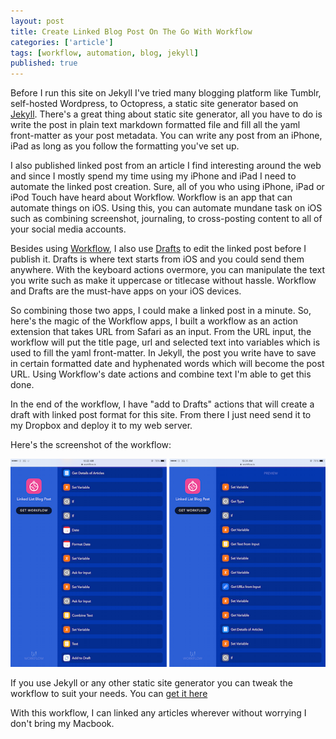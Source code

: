 ```yaml
---
layout: post
title: Create Linked Blog Post On The Go With Workflow
categories: ['article']
tags: [workflow, automation, blog, jekyll]
published: true
---
```


Before I run this site on Jekyll I've tried many blogging platform like Tumblr, self-hosted Wordpress, to Octopress, a static site generator based on [Jekyll](http://jekyllrb.com/). There's a great thing about static site generator, all you have to do is write the post in plain text markdown formatted file and fill all the yaml front-matter as your post metadata. You can write any post from an iPhone, iPad as long as you follow the formatting you've set up. 

I also published linked post from an article I find interesting around the web and since I mostly spend my time using my iPhone and iPad I need to automate the linked post creation. Sure, all of you who using iPhone, iPad or iPod Touch have heard about Workflow. Workflow is an app that can automate things on iOS. Using this, you can automate mundane task on iOS such as combining screenshot, journaling, to cross-posting content to all of your social media accounts. 

Besides using [Workflow](https://itunes.apple.com/id/app/workflow-powerful-automation/id915249334?mt=8&uo=4&at=1010lDx&ct=aditya), I also use [Drafts](https://itunes.apple.com/id/app/drafts-4-quickly-capture-notes/id905337691?mt=8&uo=4&at=1010lDx&ct=trl) to edit the linked post before I publish it. Drafts is where text starts from iOS and you could send them anywhere. With the keyboard actions overmore, you can manipulate the text you write such as make it uppercase or titlecase without hassle. Workflow and Drafts are the must-have apps on your iOS devices.

So combining those two apps, I could make a linked post in a minute. So, here's the magic of the Workflow apps, I built a workflow as an action extension that takes URL from Safari as an input. From the URL input, the workflow will put the title page, url and selected text into variables which is used to fill the yaml front-matter. In Jekyll, the post you write have to save in certain formatted date and hyphenated words which will become the post URL. Using Workflow's date actions and combine text I'm able to get this done. 

In the end of the workflow, I have "add to Drafts" actions that will create a draft with linked post format for this site. From there I just need send it to my Dropbox and deploy it to my web server. 

Here's the screenshot of the workflow:

![Linked Post Workflow](/images/linked-post-workflow.png)

If you use Jekyll or any other static site generator you can tweak the workflow to suit your needs. You can [get it here](https://workflow.is/workflows/29f8e16f05e44fa68c8ade64ff628842)

With this workflow, I can linked any articles wherever without worrying I don't bring my Macbook. 